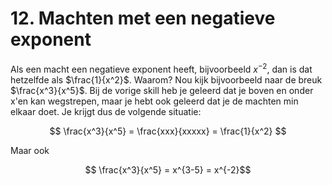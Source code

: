 # 12. Machten met een negatieve exponent

Als een macht een negatieve exponent heeft, bijvoorbeeld $x^{-2}$, dan is dat hetzelfde als $\frac{1}{x^2}$. Waarom? Nou kijk bijvoorbeeld naar de breuk $\frac{x^3}{x^5}$. Bij de vorige skill heb je geleerd dat je boven en onder x'en kan wegstrepen, maar je hebt ook geleerd dat je de machten min elkaar doet. Je krijgt dus de volgende situatie:

$$ \frac{x^3}{x^5} = \frac{xxx}{xxxxx} = \frac{1}{x^2} $$

Maar ook 

$$ \frac{x^3}{x^5} = x^{3-5} = x^{-2}$$


